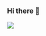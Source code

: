 ### Hi there 💩 
<a href="https://buttery-jellyfish-470.notion.site/Hong-Seungjae-de36dde1d5e04e2989fa2fe75a7e1d78" target="_blank"><img src="https://img.shields.io/badge/Notion-000000?style=flat-square&logo=Notion&logoColor=white">
